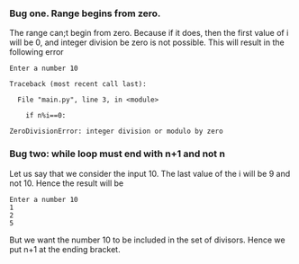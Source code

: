### Bug one. Range begins from zero.

The range can;t begin from zero. Because if it does, then the first value of i will be 0, and integer division be zero is not possible. This will result in the following error

```
Enter a number 10

Traceback (most recent call last):

  File "main.py", line 3, in <module>

    if n%i==0:

ZeroDivisionError: integer division or modulo by zero
```

### Bug two: while loop must end with n+1 and not n

Let us say that we consider the input 10. The last value of the i will be 9 and not 10. Hence the result will be

```
Enter a number 10
1
2
5
```

But we want the number 10 to be included in the set of divisors. Hence we put n+1 at the ending bracket.
